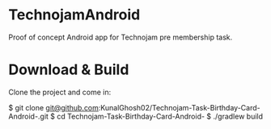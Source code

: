 # TechnojamAndroid
 Proof of concept Android app for Technojam pre membership task.
 
# Download & Build
Clone the project and come in:

$ git clone git@github.com:KunalGhosh02/Technojam-Task-Birthday-Card-Android-.git
$ cd Technojam-Task-Birthday-Card-Android-
$ ./gradlew build

